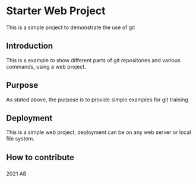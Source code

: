 # Starter Web Project

This is a simple project to demonstrate the use of git

## Introduction

This is a example to show different parts of git repositories and various commands, using a web project. 

## Purpose

As stated above, the purpose is to provide simple examples for git training

## Deployment

This is a simple web project, deployment can be on any web server or local file system.

## How to contribute

###
2021 AB